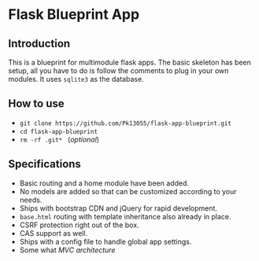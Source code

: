 # Flask Blueprint App

## Introduction

This is a blueprint for multimodule flask apps. The basic skeleton has been setup, all you have to do is follow the comments to plug in your own modules. It uses `sqlite3` as the database.

## How to use

- `git clone https://github.com/Pk13055/flask-app-blueprint.git `
- `cd flask-app-blueprint `
- `rm -rf .git* ` (_optional_)

## Specifications

- Basic routing and a home module have been added.
- No models are added so that can be customized according to your needs.
- Ships with bootstrap CDN and jQuery for rapid development.
- `base.html` routing with template inheritance also already in place. 
- CSRF protection right out of the box.
- CAS support as well.
- Ships with a config file to handle global app settings. 
- Some what _MVC architecture_
